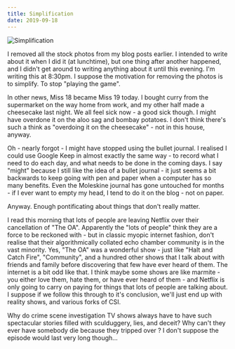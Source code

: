 ```yaml
---
title: Simplification
date: 2019-09-18
---
```


![Simplification](https://source.unsplash.com/2aFp6EWWs58/1600x900)

I removed all the stock photos from my blog posts earlier. I intended to write about it when I did it (at lunchtime), but one thing after another happened, and I didn't get around to writing anything about it until this evening. I'm writing this at 8:30pm. I suppose the motivation for removing the photos is to simplify. To stop "playing the game".

In other news, Miss 18 became Miss 19 today. I bought curry from the supermarket on the way home from work, and my other half made a cheesecake last night. We all feel sick now - a good sick though. I might have overdone it on the aloo sag and bombay potatoes. I don't think there's such a think as "overdoing it on the cheesecake" - not in this house, anyway.

Oh - nearly forgot - I might have stopped using the bullet journal. I realised I could use Google Keep in almost exactly the same way - to record what I need to do each day, and what needs to be done in the coming days. I say "might" because I still like the idea of a bullet journal - it just seems a bit backwards to keep going with pen and paper when a computer has so many benefits. Even the Moleskine journal has gone untouched for months - if I ever want to empty my head, I tend to do it on the blog - not on paper.

Anyway. Enough pontificating about things that don't really matter.

I read this morning that lots of people are leaving Netflix over their cancellation of "The OA". Apparently the "lots of people" think they are a force to be reckoned with - but in classic myopic internet fashion, don't realise that their algorithmically collated echo chamber community is in the vast minority. Yes, "The OA" was a wonderful show - just like "Halt and Catch Fire", "Community", and a hundred other shows that I talk about with friends and family before discovering that few have ever heard of them. The internet is a bit odd like that. I think maybe some shows are like marmite - you either love them, hate them, or have ever heard of them - and Netflix is only going to carry on paying for things that lots of people are talking about. I suppose if we follow this through to it's conclusion, we'll just end up with reality shows, and various forks of CSI.

Why do crime scene investigation TV shows always have to have such spectacular stories filled with sculduggery, lies, and deceit? Why can't they ever have somebody die because they tripped over ? I don't suppose the episode would last very long though...